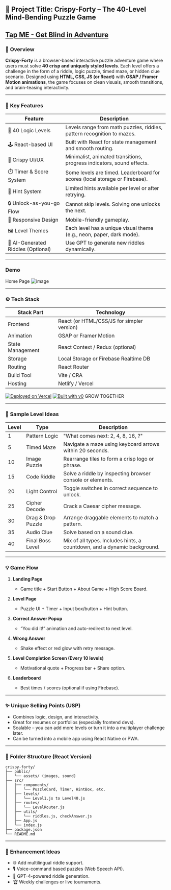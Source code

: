
## 🧩 **Project Title: Crispy-Forty – The 40-Level Mind-Bending Puzzle Game**
[Tap ME - Get Blind in Adventure](https://crispy-forty-game.vercel.app/)
---

### 🚀 **Overview**
**Crispy-Forty** is a browser-based interactive puzzle adventure game where users must solve **40 crisp and uniquely styled levels**. Each level offers a challenge in the form of a riddle, logic puzzle, timed maze, or hidden clue scenario. Designed using **HTML, CSS, JS (or React)** with **GSAP / Framer Motion animations**, the game focuses on clean visuals, smooth transitions, and brain-teasing interactivity.

---

### 🎯 **Key Features**

| Feature                        | Description                                                                 |
|-------------------------------|-----------------------------------------------------------------------------|
| 🧠 40 Logic Levels             | Levels range from math puzzles, riddles, pattern recognition to mazes.     |
| 🕹️ React-based UI              | Built with React for state management and smooth routing.                  |
| 🎨 Crispy UI/UX                | Minimalist, animated transitions, progress indicators, sound effects.      |
| ⏱️ Timer & Score System        | Some levels are timed. Leaderboard for scores (local storage or Firebase). |
| 🧩 Hint System                 | Limited hints available per level or after retrying.                       |
| 🔒 Unlock-as-you-go Flow       | Cannot skip levels. Solving one unlocks the next.                         |
| 📱 Responsive Design           | Mobile-friendly gameplay.                                                  |
| 🖼️ Level Themes                | Each level has a unique visual theme (e.g., neon, paper, dark mode).       |
| 🧠 AI-Generated Riddles (Optional) | Use GPT to generate new riddles dynamically.                          |

---
### **Demo**
Home Page ![image](https://github.com/user-attachments/assets/171b256b-2997-49bf-842b-3dba7e6a9c1b)

---


### ⚙️ **Tech Stack**

| Stack Part       | Technology                         |
|------------------|-------------------------------------|
| Frontend         | React (or HTML/CSS/JS for simpler version) |
| Animation        | GSAP or Framer Motion               |
| State Management | React Context / Redux (optional)    |
| Storage          | Local Storage or Firebase Realtime DB |
| Routing          | React Router                        |
| Build Tool       | Vite / CRA                          |
| Hosting          | Netlify / Vercel                    |


[![Deployed on Vercel](https://img.shields.io/badge/Deployed%20on-Vercel-black?style=for-the-badge&logo=vercel)](https://vercel.com/lokeshagarwal2304s-projects/v0-crispy-forty-ui-design)
[![Built with v0](https://img.shields.io/badge/Built%20with-v0.dev-black?style=for-the-badge)](https://v0.dev/chat/projects/Uetcnm3ZkaP)
GROW TOGETHER

---

### 🧪 **Sample Level Ideas**

| Level | Type                 | Description                                                                 |
|-------|----------------------|-----------------------------------------------------------------------------|
| 1     | Pattern Logic        | "What comes next: 2, 4, 8, 16, ?"                                           |
| 5     | Timed Maze           | Navigate a maze using keyboard arrows within 20 seconds.                    |
| 10    | Image Puzzle         | Rearrange tiles to form a crisp logo or phrase.                            |
| 15    | Code Riddle          | Solve a riddle by inspecting browser console or elements.                  |
| 20    | Light Control        | Toggle switches in correct sequence to unlock.                             |
| 25    | Cipher Decode        | Crack a Caesar cipher message.                                             |
| 30    | Drag & Drop Puzzle   | Arrange draggable elements to match a pattern.                             |
| 35    | Audio Clue           | Solve based on a sound clue.                                               |
| 40    | Final Boss Level     | Mix of all types. Includes hints, a countdown, and a dynamic background.   |

---

### 💡 **Game Flow**

1. **Landing Page**  
   - Game title + Start Button + About Game + High Score Board.

2. **Level Page**  
   - Puzzle UI + Timer + Input box/button + Hint button.

3. **Correct Answer Popup**  
   - “You did it!” animation and auto-redirect to next level.

4. **Wrong Answer**  
   - Shake effect or red glow with retry message.

5. **Level Completion Screen (Every 10 levels)**  
   - Motivational quote + Progress bar + Share option.

6. **Leaderboard**  
   - Best times / scores (optional if using Firebase).

---

### ✨ **Unique Selling Points (USP)**

- Combines logic, design, and interactivity.
- Great for resumes or portfolios (especially frontend devs).
- Scalable – you can add more levels or turn it into a multiplayer challenge later.
- Can be turned into a mobile app using React Native or PWA.

---

### 📁 **Folder Structure (React Version)**

```
crispy-forty/
├── public/
│   └── assets/ (images, sound)
├── src/
│   ├── components/
│   │   └── PuzzleCard, Timer, HintBox, etc.
│   ├── levels/
│   │   └── Level1.js to Level40.js
│   ├── routes/
│   │   └── LevelRouter.js
│   ├── utils/
│   │   └── riddles.js, checkAnswer.js
│   ├── App.js
│   └── index.js
├── package.json
└── README.md
```

---

### 🌟 **Enhancement Ideas**
- 🌐 Add multilingual riddle support.
- 🎙️ Voice-command based puzzles (Web Speech API).
- 🧠 GPT-4-powered riddle generation.
- 🏆 Weekly challenges or live tournaments.
